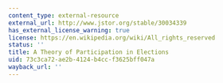 ```yaml
---
content_type: external-resource
external_url: http://www.jstor.org/stable/30034339
has_external_license_warning: true
license: https://en.wikipedia.org/wiki/All_rights_reserved
status: ''
title: A Theory of Participation in Elections
uid: 73c3ca72-ae2b-4124-b4cc-f3625bff047a
wayback_url: ''
---
```

